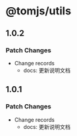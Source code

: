 # @tomjs/utils

## 1.0.2

### Patch Changes

- Change records
  - docs: 更新说明文档

## 1.0.1

### Patch Changes

- Change records
  - docs: 更新说明文档
